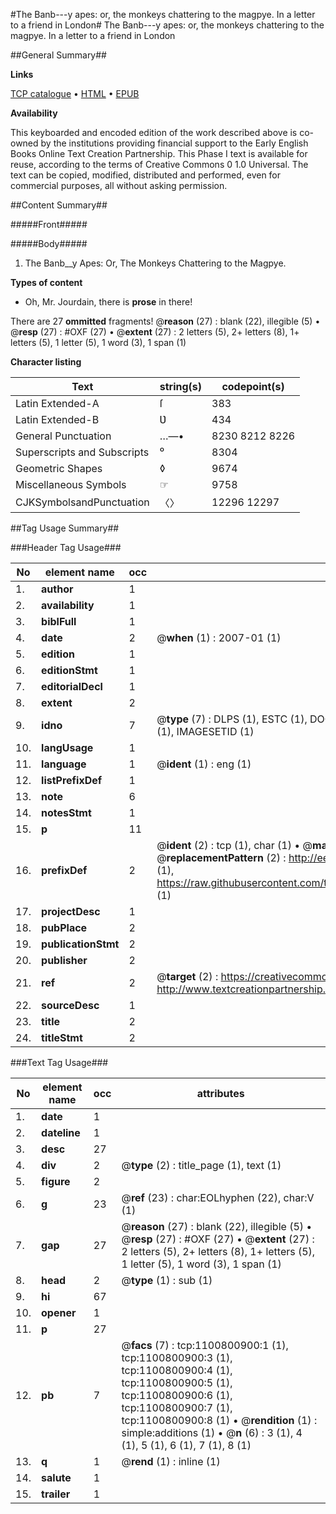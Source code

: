 #The Banb---y apes: or, the monkeys chattering to the magpye. In a letter to a friend in London#
The Banb---y apes: or, the monkeys chattering to the magpye. In a letter to a friend in London

##General Summary##

**Links**

[TCP catalogue](http://www.ota.ox.ac.uk/tcp/)  • 
[HTML](http://tei.it.ox.ac.uk/tcp/Texts-HTML/free/004/004816794.html)  • 
[EPUB](http://tei.it.ox.ac.uk/tcp/Texts-EPUB/free/004/004816794.epub)

**Availability**

This keyboarded and encoded edition of the
	       work described above is co-owned by the institutions
	       providing financial support to the Early English Books
	       Online Text Creation Partnership. This Phase I text is
	       available for reuse, according to the terms of Creative
	       Commons 0 1.0 Universal. The text can be copied,
	       modified, distributed and performed, even for
	       commercial purposes, all without asking permission.


##Content Summary##

#####Front#####

#####Body#####

1. The Banb__y Apes: Or, The Monkeys Chattering to the Magpye.

**Types of content**

  * Oh, Mr. Jourdain, there is **prose** in there!

There are 27 **ommitted** fragments! 
 @__reason__ (27) : blank (22), illegible (5)  •  @__resp__ (27) : #OXF (27)  •  @__extent__ (27) : 2 letters (5), 2+ letters (8), 1+ letters (5), 1 letter (5), 1 word (3), 1 span (1)

**Character listing**


|Text|string(s)|codepoint(s)|
|---|---|---|
|Latin Extended-A|ſ|383|
|Latin Extended-B|Ʋ|434|
|General Punctuation|…—•|8230 8212 8226|
|Superscripts             and Subscripts|⁰|8304|
|Geometric Shapes|◊|9674|
|Miscellaneous Symbols|☞|9758|
|CJKSymbolsandPunctuation|〈〉|12296 12297|

##Tag Usage Summary##

###Header Tag Usage###

|No|element name|occ|attributes|
|---|---|---|---|
|1.|__author__|1||
|2.|__availability__|1||
|3.|__biblFull__|1||
|4.|__date__|2| @__when__ (1) : 2007-01 (1)|
|5.|__edition__|1||
|6.|__editionStmt__|1||
|7.|__editorialDecl__|1||
|8.|__extent__|2||
|9.|__idno__|7| @__type__ (7) : DLPS (1), ESTC (1), DOCNO (1), TCP (1), GALEDOCNO (1), CONTENTSET (1), IMAGESETID (1)|
|10.|__langUsage__|1||
|11.|__language__|1| @__ident__ (1) : eng (1)|
|12.|__listPrefixDef__|1||
|13.|__note__|6||
|14.|__notesStmt__|1||
|15.|__p__|11||
|16.|__prefixDef__|2| @__ident__ (2) : tcp (1), char (1)  •  @__matchPattern__ (2) : ([0-9\-]+):([0-9IVX]+) (1), (.+) (1)  •  @__replacementPattern__ (2) : http://eebo.chadwyck.com/downloadtiff?vid=$1&page=$2 (1), https://raw.githubusercontent.com/textcreationpartnership/Texts/master/tcpchars.xml#$1 (1)|
|17.|__projectDesc__|1||
|18.|__pubPlace__|2||
|19.|__publicationStmt__|2||
|20.|__publisher__|2||
|21.|__ref__|2| @__target__ (2) : https://creativecommons.org/publicdomain/zero/1.0/ (1), http://www.textcreationpartnership.org/docs/. (1)|
|22.|__sourceDesc__|1||
|23.|__title__|2||
|24.|__titleStmt__|2||


###Text Tag Usage###

|No|element name|occ|attributes|
|---|---|---|---|
|1.|__date__|1||
|2.|__dateline__|1||
|3.|__desc__|27||
|4.|__div__|2| @__type__ (2) : title_page (1), text (1)|
|5.|__figure__|2||
|6.|__g__|23| @__ref__ (23) : char:EOLhyphen (22), char:V (1)|
|7.|__gap__|27| @__reason__ (27) : blank (22), illegible (5)  •  @__resp__ (27) : #OXF (27)  •  @__extent__ (27) : 2 letters (5), 2+ letters (8), 1+ letters (5), 1 letter (5), 1 word (3), 1 span (1)|
|8.|__head__|2| @__type__ (1) : sub (1)|
|9.|__hi__|67||
|10.|__opener__|1||
|11.|__p__|27||
|12.|__pb__|7| @__facs__ (7) : tcp:1100800900:1 (1), tcp:1100800900:3 (1), tcp:1100800900:4 (1), tcp:1100800900:5 (1), tcp:1100800900:6 (1), tcp:1100800900:7 (1), tcp:1100800900:8 (1)  •  @__rendition__ (1) : simple:additions (1)  •  @__n__ (6) : 3 (1), 4 (1), 5 (1), 6 (1), 7 (1), 8 (1)|
|13.|__q__|1| @__rend__ (1) : inline (1)|
|14.|__salute__|1||
|15.|__trailer__|1||
